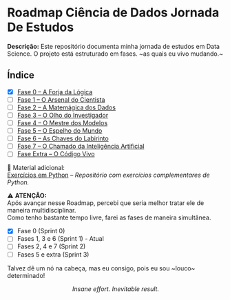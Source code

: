 # Roadmap Ciência de Dados Jornada De Estudos

**Descrição:** Este repositório documenta minha jornada de estudos em Data Science. 
O projeto está estruturado em fases. ~as quais eu vivo mudando.~

## Índice

- [x] [Fase 0 – A Forja da Lógica](fase0/README.md)
- [ ] [Fase 1 – O Arsenal do Cientista](fase1/README.md)
- [ ] [Fase 2 – A Matemágica dos Dados](fase2/README.md)
- [ ] [Fase 3 – O Olho do Investigador](fase3/README.md)
- [ ] [Fase 4 – O Mestre dos Modelos](fase4/README.md)
- [ ] [Fase 5 – O Espelho do Mundo](fase5/README.md)
- [ ] [Fase 6 – As Chaves do Labirinto](fase6/README.md)
- [ ] [Fase 7 – O Chamado da Inteligência Artificial](fase7/README.md)
- [ ] [Fase Extra – O Código Vivo](fase-extra/README.md)

📝 Material adicional:  
[Exercícios em Python](https://github.com/LopesHPedro/python-exercises) – *Repositório com exercícios complementares de Python.*

⚠️ **ATENÇÃO:**  
Após avançar nesse Roadmap, percebi que seria melhor tratar ele de maneira multidisciplinar.  
Como tenho bastante tempo livre, farei as fases de maneira simultânea.  

- [x] Fase 0 (Sprint 0)  
- [ ] Fases 1, 3 e 6 (Sprint 1) - Atual  
- [ ] Fases 2, 4 e 7 (Sprint 2)  
- [ ] Fases 5 e extra (Sprint 3)  

Talvez dê um nó na cabeça, mas eu consigo, pois eu sou ~louco~ determinado!


<p align="center">
  <em>Insane effort. Inevitable result.</em>
</p>